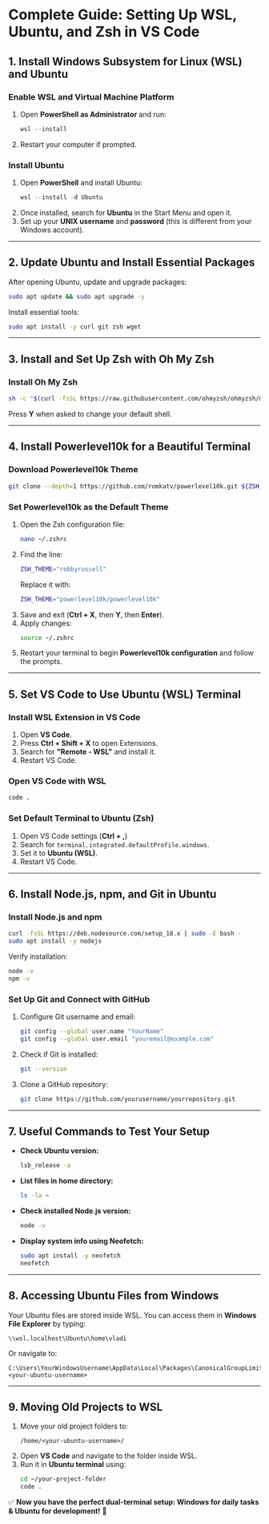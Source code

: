 # **Complete Guide: Setting Up WSL, Ubuntu, and Zsh in VS Code**

## **1. Install Windows Subsystem for Linux (WSL) and Ubuntu**

### **Enable WSL and Virtual Machine Platform**

1. Open **PowerShell as Administrator** and run:
   ```powershell
   wsl --install
   ```
2. Restart your computer if prompted.

### **Install Ubuntu**

1. Open **PowerShell** and install Ubuntu:
   ```powershell
   wsl --install -d Ubuntu
   ```
2. Once installed, search for **Ubuntu** in the Start Menu and open it.
3. Set up your **UNIX username** and **password** (this is different from your Windows account).

---

## **2. Update Ubuntu and Install Essential Packages**

After opening Ubuntu, update and upgrade packages:

```bash
sudo apt update && sudo apt upgrade -y
```

Install essential tools:

```bash
sudo apt install -y curl git zsh wget
```

---

## **3. Install and Set Up Zsh with Oh My Zsh**

### **Install Oh My Zsh**

```bash
sh -c "$(curl -fsSL https://raw.githubusercontent.com/ohmyzsh/ohmyzsh/master/tools/install.sh)"
```

Press **Y** when asked to change your default shell.

---

## **4. Install Powerlevel10k for a Beautiful Terminal**

### **Download Powerlevel10k Theme**

```bash
git clone --depth=1 https://github.com/romkatv/powerlevel10k.git ${ZSH_CUSTOM:-$HOME/.oh-my-zsh/custom}/themes/powerlevel10k
```

### **Set Powerlevel10k as the Default Theme**

1. Open the Zsh configuration file:
   ```bash
   nano ~/.zshrc
   ```
2. Find the line:
   ```bash
   ZSH_THEME="robbyrussell"
   ```
   Replace it with:
   ```bash
   ZSH_THEME="powerlevel10k/powerlevel10k"
   ```
3. Save and exit (**Ctrl + X**, then **Y**, then **Enter**).
4. Apply changes:
   ```bash
   source ~/.zshrc
   ```
5. Restart your terminal to begin **Powerlevel10k configuration** and follow the prompts.

---

## **5. Set VS Code to Use Ubuntu (WSL) Terminal**

### **Install WSL Extension in VS Code**

1. Open **VS Code**.
2. Press **Ctrl + Shift + X** to open Extensions.
3. Search for **"Remote - WSL"** and install it.
4. Restart VS Code.

### **Open VS Code with WSL**

```bash
code .
```

### **Set Default Terminal to Ubuntu (Zsh)**

1. Open VS Code settings (**Ctrl + ,**)
2. Search for `terminal.integrated.defaultProfile.windows`.
3. Set it to **Ubuntu (WSL)**.
4. Restart VS Code.

---

## **6. Install Node.js, npm, and Git in Ubuntu**

### **Install Node.js and npm**

```bash
curl -fsSL https://deb.nodesource.com/setup_18.x | sudo -E bash -
sudo apt install -y nodejs
```

Verify installation:

```bash
node -v
npm -v
```

### **Set Up Git and Connect with GitHub**

1. Configure Git username and email:
   ```bash
   git config --global user.name "YourName"
   git config --global user.email "youremail@example.com"
   ```
2. Check if Git is installed:
   ```bash
   git --version
   ```
3. Clone a GitHub repository:
   ```bash
   git clone https://github.com/yourusername/yourrepository.git
   ```

---

## **7. Useful Commands to Test Your Setup**

- **Check Ubuntu version:**
  ```bash
  lsb_release -a
  ```
- **List files in home directory:**
  ```bash
  ls -la ~
  ```
- **Check installed Node.js version:**
  ```bash
  node -v
  ```
- **Display system info using Neofetch:**
  ```bash
  sudo apt install -y neofetch
  neofetch
  ```

---

## **8. Accessing Ubuntu Files from Windows**

Your Ubuntu files are stored inside WSL. You can access them in **Windows File Explorer** by typing:

```plaintext
\\wsl.localhost\Ubuntu\home\vladi
```

Or navigate to:

```plaintext
C:\Users\YourWindowsUsername\AppData\Local\Packages\CanonicalGroupLimited...\LocalState\rootfs\home\<your-ubuntu-username>
```

---

## **9. Moving Old Projects to WSL**

1. Move your old project folders to:
   ```plaintext
   /home/<your-ubuntu-username>/
   ```
2. Open **VS Code** and navigate to the folder inside WSL.
3. Run it in **Ubuntu terminal** using:
   ```bash
   cd ~/your-project-folder
   code .
   ```

✅ **Now you have the perfect dual-terminal setup: Windows for daily tasks & Ubuntu for development!** 🚀
